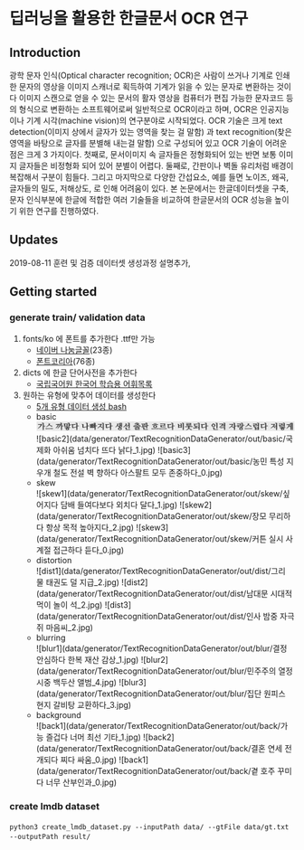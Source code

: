# 딥러닝을 활용한 한글문서 OCR 연구

## Introduction
광학 문자 인식(Optical character recognition; OCR)은 사람이 쓰거나 기계로 인쇄한 문자의 영상을 이미지 스캐너로 획득하여 기계가 읽을 수 있는 문자로 변환하는 것이다
이미지 스캔으로 얻을 수 있는 문서의 활자 영상을 컴퓨터가 편집 가능한 문자코드 등의 형식으로 변환하는 소프트웨어로써 일반적으로 OCR이라고 하며, OCR은 인공지능이나 기계 시각(machine vision)의 연구분야로 시작되었다.
OCR 기술은 크게 text detection(이미지 상에서 글자가 있는 영역을 찾는 걸 말함) 과 text recognition(찾은 영역을 바탕으로 글자를 분별해 내는걸 말함) 으로 구성되어 있고 OCR 기술이 어려운 점은 크게 3 가지이다. 
첫째로, 문서이미지 속 글자들은 정형화되어 있는 반면 보통 이미지 글자들은 비정형화 되어 있어 분별이 어렵다. 둘째로, 간판이나 벽돌 유리처럼 배경이 복잡해서 구분이 힘들다. 그리고 마지막으로 다양한 간섭요소, 예를 들면 노이즈, 왜곡, 글자들의 밀도, 저해상도, 로 인해 어려움이 있다. 
본 논문에서는 한글데이터셋을 구축, 문자 인식부분에 한글에 적합한 여러 기술들을 비교하여 한글문서의 OCR 성능을 높이기 위한 연구를 진행하였다.

## Updates
2019-08-11 훈련 및 검증 데이터셋 생성과정 설명추가,

## Getting started
### generate train/ validation data

1. fonts/ko 에 폰트를 추가한다 .ttf만 가능
    - [네이버 나눔글꼴](https://hangeul.naver.com/2017/nanum)(23종) 
    - [폰트코리아](http://www.font.co.kr/yoonfont/free/main.asp)(76종)  
2. dicts 에 한글 단어사전을 추가한다
    - [국립국어원 한국어 학습용 어휘목록](https://www.korean.go.kr/)  
3. 원하는 유형에 맞추어 데이터를 생성한다
    - [5개 유형 데이터 생성 bash](/data/generator/TextRecognitionDataGenerator/generate_data_5type.sh)  
    - basic  
        <img src="./data/generator/TextRecognitionDataGenerator/out/basic/가스 까맣다 나빠지다 생선 출판 흐르다 비롯되다 인격 자랑스럽다 저렇게_1.jpg" width="1000" title="basic1">
        ![basic2](data/generator/TextRecognitionDataGenerator/out/basic/국제화 아쉬움 넘치다 뜨다 낡다_1.jpg)
        ![basic3](data/generator/TextRecognitionDataGenerator/out/basic/농민 특성 지우개 철도 전설 벽 향하다 아스팔트 모두 존중하다_0.jpg)
    - skew  
        ![skew1](data/generator/TextRecognitionDataGenerator/out/skew/싶어지다 담배 들여다보다 외치다 달다_1.jpg)
        ![skew2](data/generator/TextRecognitionDataGenerator/out/skew/장모 무리하다 항상 목적 높아지다_2.jpg)
        ![skew3](data/generator/TextRecognitionDataGenerator/out/skew/커튼 실시 사계절 접근하다 듣다_0.jpg)
    - distortion  
        ![dist1](data/generator/TextRecognitionDataGenerator/out/dist/그리 물 태권도 덜 지급_2.jpg)
        ![dist2](data/generator/TextRecognitionDataGenerator/out/dist/남대문 시대적 먹이 놀이 석_2.jpg)
        ![dist3](data/generator/TextRecognitionDataGenerator/out/dist/인사 밤중 자극 쥐 마음씨_2.jpg) 
    - blurring  
        ![blur1](data/generator/TextRecognitionDataGenerator/out/blur/결정 안심하다 한복 재산 감상_1.jpg) 
        ![blur2](data/generator/TextRecognitionDataGenerator/out/blur/민주주의 열정 시중 백두산 앨범_4.jpg) 
        ![blur3](data/generator/TextRecognitionDataGenerator/out/blur/집단 원피스 현지 갈비탕 교환하다_3.jpg) 
    - background  
        ![back1](data/generator/TextRecognitionDataGenerator/out/back/가능 즐겁다 너머 최선 기타_1.jpg) 
        ![back2](data/generator/TextRecognitionDataGenerator/out/back/결혼 연세 전개되다 찌다 싸움_0.jpg) 
        ![back1](data/generator/TextRecognitionDataGenerator/out/back/곁 호주 꾸미다 너무 산부인과_0.jpg)  

### create lmdb dataset
`python3 create_lmdb_dataset.py --inputPath data/ --gtFile data/gt.txt --outputPath result/`
         

   
   
   


